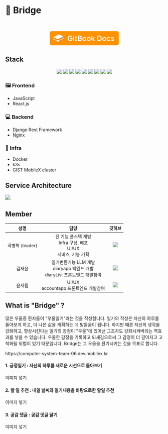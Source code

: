 <h1>🌱 Bridge</h1>
<br>
<p align="center">
	<a href="https://bridge-5.gitbook.io/bridge/">
		<img src="/assets/gitbook.png" width="220" height="45"/>
	</a>
</p>
<h2>Stack</h2>
<div align="center">
  <img src="https://img.shields.io/badge/Javascript-orange?style=flat-square&logo=Javascript&logoColor=white"/></a>
  <img src="https://img.shields.io/badge/React-18.2.66-13BEF9?style=flat-square&logo=React&logoColor=white"/></a>
  <img src="https://img.shields.io/badge/Django-4.2.13-Green?style=flat-square&logo=Django&logoColor=white"/></a>
  <img src="https://img.shields.io/badge/Django Rest Framework-3.15.1-yellow?style=flat-square&logo=Django&logoColor=white"/></a>
  <img src="https://img.shields.io/badge/Vite-purple?style=flat-square&logo=Vite&logoColor=white"/></a>
  <img src="https://img.shields.io/badge/npm-purple?style=flat-square&logo=npm&logoColor=white"/></a>
  <img src="https://img.shields.io/badge/Kubernetes-326ce5?style=flat-square&logo=Kubernetes&logoColor=white"/></a>
  <img src="https://img.shields.io/badge/NGINX-009639?style=flat-square&logo=NGINX&logoColor=white"/></a>
  <img src="https://img.shields.io/badge/Docker-2496ED?style=flat-square&logo=Docker&logoColor=white"/></a>
</div>

### 🖼 Frontend

- JavaScript
- React.js

### 💻 Backend

 - Django Rest Framework
 - Nginx

### 📡 Infra

 - Docker
 - k3s
 - GIST MobileX cluster
<div>
</div>
<h2>Service Architecture</h2>
<img src="https://github.com/Aiden-Kwak/Bridge/assets/67510613/cd92fa72-5460-470f-ae5c-09db5a879f7c">


<h2>Member</h2>
<table style="width:100%">
  <thead>
    <tr>
      <th style="text-align:center;">성명</th>
      <th style="text-align:center;">담당</th>
      <th style="text-align:center;">깃허브</th>
    </tr>
  </thead>
  <tbody>
    <tr>
      <td style="text-align:center;">곽병혁 (leader)</td>
      <td style="text-align:center;">전 기능 풀스택 개발<br/>Infra 구성, 배포<br/>UI/UX<br/>서비스, 기능 기획</td>
      <td style="text-align:center;"><a href="https://github.com/Aiden-Kwak"><img src="http://img.shields.io/badge/Aiden--Kwak-655ced?style=social&logo=github"/></a></td>
    </tr>
    <tr>
      <td style="text-align:center;">김재윤</td>
      <td style="text-align:center;">
        일기변환기능 LLM 개발<br/>
        diaryapp 백엔드 개발<br/>
        diaryList 프론트엔드 개발참여
      </td>
      <td style="text-align:center;"><a href="https://github.com/1MTW"><img src="http://img.shields.io/badge/1MTW-655ced?style=social&logo=github"/></a></td>
    </tr>
    <tr>
      <td style="text-align:center;">윤세림</td>
      <td style="text-align:center;">
        UI/UX<br/>
        accountapp 프론트엔드 개발참여
      </td>
      <td style="text-align:center;"><a href="https://github.com/bageunsoo"><img src="http://img.shields.io/badge/bageunsoo-655ced?style=social&logo=github"/></a></td>
    </tr>
  </tbody>
</table>

<h2>What is "Bridge" ?</h2>
<p>많은 우울증 환자들이 "우울일기"라는 것을 작성합니다. 일기의 작성은 자신의 하루를 돌아보게 하고, 더 나은 삶을 계획하는 데 발돋움이 됩니다. 하지만 때론 자신의 생각을 강화하고, 향상시킨다는 일기의 장점이 "우울"에 있어선 그조차도 강화시켜버리는 역효과를 낳을 수 있습니다. 우울한 감정을 기록하고 되새김으로써 그 감정이 더 깊어지고 고착화될 위험이 있기 때문입니다. Bridge는 그 우울을 환기시키는 것을 목표로 합니다.</p>
<a src="https://computer-system-team-06.dev.mobilex.kr">https://computer-system-team-06.dev.mobilex.kr</a>
<br>
<h4>1. 긍정일기 : 자신의 하루를 새로운 시선으로 돌아보기</h4>
이미지 넣기
<h4>2. 할 일 추천 : 내일 날씨와 일기내용을 바탕으로한 할일 추천</h4>
이미지 넣기
<h4>3. 공감 댓글 : 공감 댓글 달기</h4>
이미지 넣기








